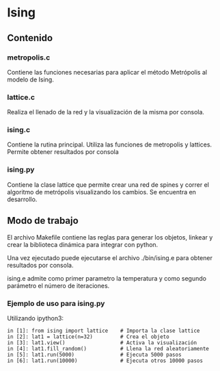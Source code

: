 # Ising

## Contenido

### metropolis.c
Contiene las funciones necesarias para aplicar el método Metrópolis al modelo de Ising.

### lattice.c
Realiza el llenado de la red y la visualización de la misma por consola.

### ising.c
Contiene la rutina principal. Utiliza las funciones de metropolis y lattices. Permite obtener resultados por consola

### ising.py
Contiene la clase lattice que permite crear una red de spines y correr el algoritmo de metrópolis visualizando los cambios. Se encuentra en desarrollo.

## Modo de trabajo

El archivo Makefile contiene las reglas para generar los objetos, linkear y crear la biblioteca dinámica para integrar con python. 

Una vez ejecutado puede ejecutarse el archivo ./bin/ising.e para obtener resultados por consola.

ising.e admite como primer parametro la temperatura y como segundo parámetro el número de iteraciones.

### Ejemplo de uso para ising.py
Utilizando ipython3:
```
in [1]: from ising import lattice    # Importa la clase lattice
in [2]: lat1 = lattice(n=32)         # Crea el objeto
in [3]: lat1.view()                  # Activa la visualización
in [4]: lat1.fill_random()           # Llena la red aleatoriamente
in [5]: lat1.run(5000)               # Ejecuta 5000 pasos
in [6]: lat1.run(10000)              # Ejecuta otros 10000 pasos
```
